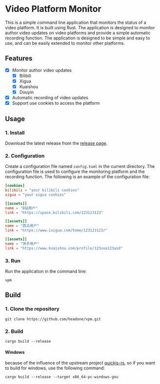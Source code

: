 # Video Platform Monitor

This is a simple command line application that monitors the status of a video platform. It is built using Rust. The application is designed to monitor author video updates on video platforms and provide a simple automatic recording function. The application is designed to be simple and easy to use, and can be easily extended to monitor other platforms.

## Features

- [x] Monitor author video updates
    - [x] Bilibili
    - [x] Xigua
    - [x] Kuaishou
    - [x] Douyin
- [x] Automatic recording of video updates
- [x] Support use cookies to access the platform

## Usage

### 1. Install

Download the latest release from the [release page](https://github.com/headone/vpm/releases).

### 2. Configuration

Create a configuration file named `config.toml` in the current directory. The configuration file is used to configure the monitoring platform and the recording function. The following is an example of the configuration file:

```toml
[cookies]
bilibili = "your bilibili cookies"
xigua = "your xigua cookies"

[[assets]]
name = "B站用户"
link = "https://space.bilibili.com/123123123"

[[assets]]
name = "西瓜用户"
link = "https://www.ixigua.com/home/123123123/"

[[assets]]
name = "快手用户"
link = "https://www.kuaishou.com/profile/123xva123asd"
```

### 3. Run

Run the application in the command line:

```shell
vpm
```
## Build

### 1. Clone the repository

```shell
git clone https://github.com/headone/vpm.git
```

### 2. Build

```shell
cargo build --release
```

#### Windows

because of the influence of the upstream project [quickjs-rs](https://github.com/theduke/quickjs-rs?tab=readme-ov-file#windows-support), so if you want to build for windows, use the following command:

```shell
cargo build --release --target x86_64-pc-windows-gnu
```
